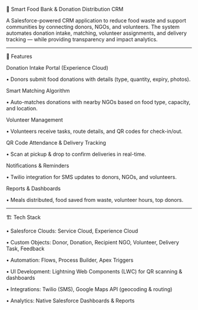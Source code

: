 🍲 Smart Food Bank & Donation Distribution CRM

A Salesforce-powered CRM application to reduce food waste and support communities by connecting donors, NGOs, and volunteers. The system automates donation intake, matching, volunteer assignments, and delivery tracking — while providing transparency and impact analytics.
_______________________________________________________________________________________________________________________________________________________
🚀 Features

 Donation Intake Portal (Experience Cloud)

  • Donors submit food donations with details (type, quantity, expiry, photos).

 Smart Matching Algorithm

   • Auto-matches donations with nearby NGOs based on food type, capacity, and location.

 Volunteer Management

  • Volunteers receive tasks, route details, and QR codes for check-in/out.

 QR Code Attendance & Delivery Tracking

   • Scan at pickup & drop to confirm deliveries in real-time.

 Notifications & Reminders

   • Twilio integration for SMS updates to donors, NGOs, and volunteers.

 Reports & Dashboards

   • Meals distributed, food saved from waste, volunteer hours, top donors.
   ________________________________________________________________________________________________________________________________________________________
   🏗️ Tech Stack

  • Salesforce Clouds: Service Cloud, Experience Cloud

  • Custom Objects: Donor, Donation, Recipient NGO, Volunteer, Delivery Task, Feedback

  • Automation: Flows, Process Builder, Apex Triggers

  • UI Development: Lightning Web Components (LWC) for QR scanning & dashboards

  • Integrations: Twilio (SMS), Google Maps API (geocoding & routing)

  • Analytics: Native Salesforce Dashboards & Reports

